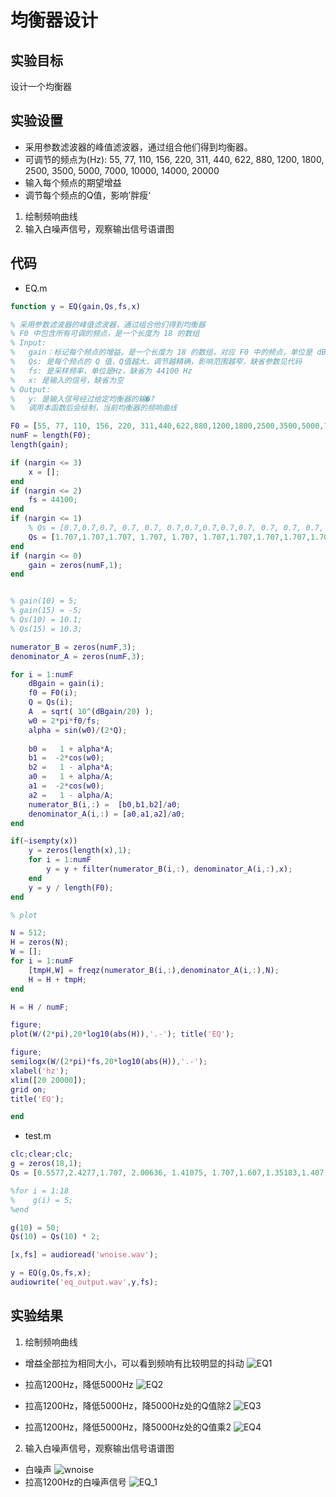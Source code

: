 # 均衡器设计

## 实验目标

设计一个均衡器

## 实验设置

- 采用参数滤波器的峰值滤波器，通过组合他们得到均衡器。
- 可调节的频点为(Hz): 55, 77, 110, 156, 220, 311, 440, 622, 880, 1200, 1800, 2500, 3500, 5000, 7000, 10000, 14000, 20000
- 输入每个频点的期望增益
- 调节每个频点的Q值，影响’胖瘦‘
1. 绘制频响曲线
2. 输入白噪声信号，观察输出信号语谱图

## 代码

- EQ.m 
```matlab
function y = EQ(gain,Qs,fs,x)

% 采用参数滤波器的峰值滤波器，通过组合他们得到均衡器
% F0 中包含所有可调的频点，是一个长度为 18 的数组
% Input:
%   gain：标记每个频点的增益。是一个长度为 18 的数组，对应 F0 中的频点，单位是 dB，缺省为 0
%   Qs: 是每个频点的 Q 值，Q值越大，调节越精确，影响范围越窄，缺省参数见代码
%   fs: 是采样频率，单位是Hz，缺省为 44100 Hz
%   x: 是输入的信号，缺省为空
% Output:
%   y: 是输入信号经过给定均衡器的输�?
%   调用本函数后会绘制，当前均衡器的频响曲线

F0 = [55, 77, 110, 156, 220, 311,440,622,880,1200,1800,2500,3500,5000,7000,10000,14000,20000];
numF = length(F0);
length(gain);

if (nargin <= 3)
    x = [];
end
if (nargin <= 2)
    fs = 44100;
end
if (nargin <= 1)
    % Qs = [0.7,0.7,0.7, 0.7, 0.7, 0.7,0.7,0.7,0.7,0.7, 0.7, 0.7, 0.7, 0.7, 0.7, 0.7,  0.7,  0.7];
    Qs = [1.707,1.707,1.707, 1.707, 1.707, 1.707,1.707,1.707,1.707,1.707, 1.707, 1.707, 1.707, 1.707-0.1, 1.707-0.2, 1.707-0.4,  1.707-0.8,  1.707-1.0];
end
if (nargin <= 0)
    gain = zeros(numF,1);
end


% gain(10) = 5;
% gain(15) = -5;
% Qs(10) = 10.1;
% Qs(15) = 10.3;

numerator_B = zeros(numF,3);
denominator_A = zeros(numF,3);

for i = 1:numF
    dBgain = gain(i);
    f0 = F0(i);
    Q = Qs(i);
    A  = sqrt( 10^(dBgain/20) );
    w0 = 2*pi*f0/fs;
    alpha = sin(w0)/(2*Q);
    
    b0 =   1 + alpha*A;
    b1 =  -2*cos(w0);
    b2 =   1 - alpha*A;
    a0 =   1 + alpha/A;
    a1 =  -2*cos(w0);
    a2 =   1 - alpha/A;
    numerator_B(i,:) =  [b0,b1,b2]/a0;
    denominator_A(i,:) = [a0,a1,a2]/a0;
end

if(~isempty(x))
    y = zeros(length(x),1);
    for i = 1:numF
        y = y + filter(numerator_B(i,:), denominator_A(i,:),x);
    end
    y = y / length(F0);
end

% plot 

N = 512;
H = zeros(N);
W = [];
for i = 1:numF
    [tmpH,W] = freqz(numerator_B(i,:),denominator_A(i,:),N);
    H = H + tmpH;
end

H = H / numF;

figure;
plot(W/(2*pi),20*log10(abs(H)),'.-'); title('EQ');

figure;
semilogx(W/(2*pi)*fs,20*log10(abs(H)),'.-'); 
xlabel('hz');
xlim([20 20000]);
grid on;
title('EQ');

end
```

- test.m 
```matlab
clc;clear;clc;
g = zeros(18,1);
Qs = [0.5577,2.4277,1.707, 2.00636, 1.41075, 1.707,1.607,1.35183,1.407,1.97973, 2.0977, 1.43421, 1.207, 1.66776, 1.88196, 1.4267,  0.53541,  0.25372]; % Q越大，对应的峰值越瘦

%for i = 1:18
%    g(i) = 5;
%end

g(10) = 50;
Qs(10) = Qs(10) * 2;

[x,fs] = audioread('wnoise.wav');

y = EQ(g,Qs,fs,x);
audiowrite('eq_output.wav',y,fs);
```

## 实验结果

1. 绘制频响曲线

- 增益全部拉为相同大小，可以看到频响有比较明显的抖动
![EQ1](./EQ_1.svg)

- 拉高1200Hz，降低5000Hz
![EQ2](./EQ_2.svg)

- 拉高1200Hz，降低5000Hz，降5000Hz处的Q值除2
![EQ3](./EQ_3.svg)

- 拉高1200Hz，降低5000Hz，降5000Hz处的Q值乘2
![EQ4](./EQ_4.svg)

2. 输入白噪声信号，观察输出信号语谱图

- 白噪声
![wnoise](./wnoise.png)
- 拉高1200Hz的白噪声信号
![EQ_1](./EQ_1.png)

